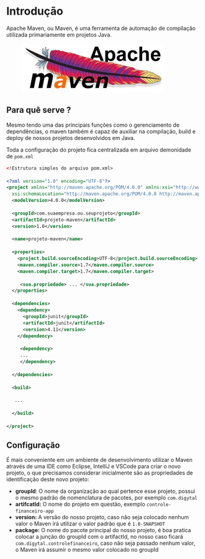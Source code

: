 # Introdução

Apache Maven, ou Maven, é uma ferramenta de automação de compilação utilizada primariamente em projetos Java.

<figure><img src="../.gitbook/assets/image (1).png" alt=""><figcaption></figcaption></figure>

## Para quê serve ?

Mesmo tendo uma das principais funções como o gerenciamento de dependências, o maven também é capaz de auxiliar na compilação, build e deploy de nossos projetos desenvolvidos em Java.

Toda a configuração do projeto fica centralizada em arquivo demonidade de `pom.xml`&#x20;



```xml
<!Estrutura simples do arquivo pom.xml>

<?xml version="1.0" encoding="UTF-8"?>
<project xmlns="http://maven.apache.org/POM/4.0.0" xmlns:xsi="http://www.w3.org/2001/XMLSchema-instance"
  xsi:schemaLocation="http://maven.apache.org/POM/4.0.0 http://maven.apache.org/xsd/maven-4.0.0.xsd">
  <modelVersion>4.0.0</modelVersion>

  <groupId>com.suaempresa.ou.seuprojeto</groupId>
  <artifactId>projeto-maven</artifactId>
  <version>1.0</version>

  <name>projeto-maven</name>
  
  <properties>
    <project.build.sourceEncoding>UTF-8</project.build.sourceEncoding>
    <maven.compiler.source>1.7</maven.compiler.source>
    <maven.compiler.target>1.7</maven.compiler.target>
	
     <sua.propriedade> ... </sua.propriedade> 
  </properties>

  <dependencies>
    <dependency>
      <groupId>junit</groupId>
      <artifactId>junit</artifactId>
      <version>4.11</version>
    </dependency>
	
     <dependency>
	 ...
     </dependency>
	
  </dependencies>

  <build>
  
   ...
  
  </build>
  
</project>
```

## Configuração

É mais conveniente em um ambiente de desenvolvimento utilizar o Maven através de uma IDE como Eclipse, IntelliJ e VSCode para criar o novo projeto, o que precisamos considerar inicialmente são as propriedades de identificação deste novo projeto:

* **groupId**: O nome da organização ao qual pertence esse projeto, possui o mesmo padrão de nomenclatura de pacotes, por exemplo `com.digytal`
* **artifcatId:** O nome do projeto em questão, exemplo `controle-financeiro-app`
* **version:** A versão do nosso projeto, caso não seja colocado nenhum valor o Maven irá utilizar o valor padrão que é `1.0-SNAPSHOT`
* **package:** O nome do pacote principal do nosso projeto, é boa pratica colocar a junção do groupId com o artifactId, no nosso caso ficará `com.digytal.controlefinanceiro`, caso não seja passado nenhum valor, o Maven irá assumir o mesmo valor colocado no groupId

